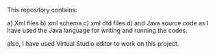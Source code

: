 This repository contains:

a) Xml files
b) xml schema 
c) xml dtd files
d) and Java source code as I have used the Java language for writing and running the codes.

also, I have used Virtual Studio editor to work on this project.
